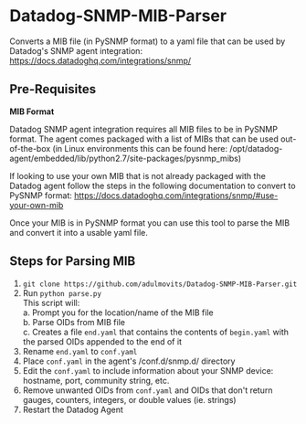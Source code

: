 # Datadog-SNMP-MIB-Parser
Converts a MIB file (in PySNMP format) to a yaml file that can be used by Datadog's SNMP agent integration: https://docs.datadoghq.com/integrations/snmp/

## Pre-Requisites

**MIB Format**

Datadog SNMP agent integration requires all MIB files to be in PySNMP format. The agent comes packaged with a list of MIBs that can be used out-of-the-box (in Linux environments this can be found here: /opt/datadog-agent/embedded/lib/python2.7/site-packages/pysnmp_mibs)

If looking to use your own MIB that is not already packaged with the Datadog agent follow the steps in the following documentation to convert to PySNMP format: https://docs.datadoghq.com/integrations/snmp/#use-your-own-mib

Once your MIB is in PySNMP format you can use this tool to parse the MIB and convert it into a usable yaml file.

## Steps for Parsing MIB

1. `git clone https://github.com/adulmovits/Datadog-SNMP-MIB-Parser.git`
2. Run `python parse.py`  
This script will:  
    a. Prompt you for the location/name of the MIB file  
    b. Parse OIDs from MIB file  
    c. Creates a file `end.yaml` that contains the contents of `begin.yaml` with the parsed OIDs appended to the end of it
3. Rename `end.yaml` to `conf.yaml`
4. Place `conf.yaml` in the agent's /conf.d/snmp.d/ directory
5. Edit the `conf.yaml` to include information about your SNMP device: hostname, port, community string, etc.
6. Remove unwanted OIDs from `conf.yaml` and OIDs that don't return gauges, counters, integers, or double values (ie. strings)
7. Restart the Datadog Agent
